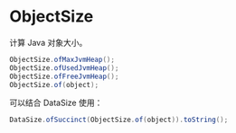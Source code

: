 # ObjectSize

计算 Java 对象大小。

```java
ObjectSize.ofMaxJvmHeap();
ObjectSize.ofUsedJvmHeap();
ObjectSize.ofFreeJvmHeap();
ObjectSize.of(object);
```

可以结合 DataSize 使用：

```java
DataSize.ofSuccinct(ObjectSize.of(object)).toString();  
```
